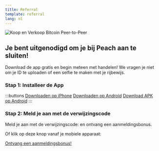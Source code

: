 ```yaml
---
title: Referral
template: referral
lang: nl
---
```

<!--[teaser]-->
![Koop en Verkoop Bitcoin Peer-to-Peer](/img/how-it-works/koop-en-verkoop-bitcoin-peer-to-peer.png)

## Je bent uitgenodigd om je bij Peach aan te sluiten!

Download de app gratis en begin meteen met handelen! We vragen je niet om je ID te uploaden of een selfie te maken met je rijbewijs.

### Stap 1: Installeer de App
:::buttons
[Downloaden op iPhone]($iosUrl$)
[Downloaden op Android]($androidUrl$)
[Download APK op Android](/apk/)
:::

### Stap 2: Meld je aan met de verwijzingscode
Meld je aan met de verwijzingscode: <span id="referral-code"><span> en ontvang een aanmeldingsbonus.

Of klik op deze knop vanaf je mobiele apparaat:
<div class="buttons">
  <p>
    <a id="referral-code-button" href="https://peachbitcoin.page.link/?link=https%3A%2F%2Fpeachbitcoin.com%2Freferral%3Fcode%3DREFERRAL">Ontvang een aanmeldingsbonus!</a>
  </p>
</div>

<script>
  function getParameterByName(name, url) {
      if (!url) url = window.location.href
      name = name.replace(/[[\]]/g, '\\$&')
      var regex = new RegExp('[?&]' + name + '(=([^&#]*)|&|#|$)'),
          results = regex.exec(url)
      if (!results) return null
      if (!results[2]) return ''
      return decodeURIComponent(results[2].replace(/\+/g, ' '))
    }

    var code = getParameterByName('code')

    if (!code) {
      window.location.href = window.location.origin
    } else {
      var $refCode = document.getElementById('referral-code')
      var $button = document.getElementById('referral-code-button')
      $refCode.innerText = code.toUpperCase()
      $button.href = $button.href.replace('REFERRAL', code.toUpperCase())
    }
</script>
